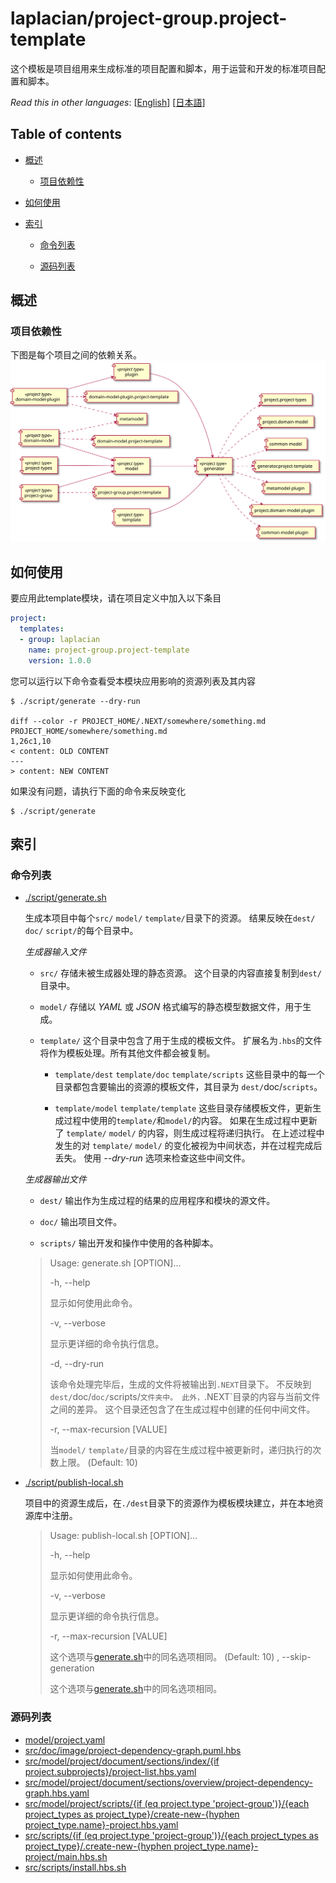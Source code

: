 <!-- @head-content@ -->
# laplacian/project-group.project-template

这个模板是项目组用来生成标准的项目配置和脚本，用于运营和开发的标准项目配置和脚本。


*Read this in other languages*: [[English](README.md)] [[日本語](README_ja.md)]
<!-- @head-content@ -->

<!-- @toc@ -->
## Table of contents
- [概述](#概述)

  * [项目依赖性](#项目依赖性)

- [如何使用](#如何使用)

- [索引](#索引)

  * [命令列表](#命令列表)

  * [源码列表](#源码列表)



<!-- @toc@ -->

<!-- @main-content@ -->
## 概述


### 项目依赖性


下图是每个项目之间的依赖关系。
![](./doc/image/project-dependency-graph.svg)

## 如何使用

要应用此template模块，请在项目定义中加入以下条目

```yaml
project:
  templates:
  - group: laplacian
    name: project-group.project-template
    version: 1.0.0
```

您可以运行以下命令查看受本模块应用影响的资源列表及其内容

```console
$ ./script/generate --dry-run

diff --color -r PROJECT_HOME/.NEXT/somewhere/something.md PROJECT_HOME/somewhere/something.md
1,26c1,10
< content: OLD CONTENT
---
> content: NEW CONTENT
```

如果没有问题，请执行下面的命令来反映变化

```console
$ ./script/generate

```


## 索引


### 命令列表


- [./script/generate.sh](<./scripts/generate.sh>)

  生成本项目中每个`src/` `model/` `template/`目录下的资源。
  结果反映在`dest/` `doc/` `script/`的每个目录中。

  *生成器输入文件*

  - `src/`
    存储未被生成器处理的静态资源。
    这个目录的内容直接复制到`dest/`目录中。

  - `model/`
    存储以 *YAML* 或 *JSON* 格式编写的静态模型数据文件，用于生成。

  - `template/`
    这个目录中包含了用于生成的模板文件。
    扩展名为`.hbs`的文件将作为模板处理。所有其他文件都会被复制。

    - `template/dest` `template/doc` `template/scripts`
      这些目录中的每一个目录都包含要输出的资源的模板文件，其目录为 `dest/`doc/`scripts`。

    - `template/model` `template/template`
      这些目录存储模板文件，更新生成过程中使用的`template/`和`model/`的内容。
      如果在生成过程中更新了 `template/` `model/` 的内容，则生成过程将递归执行。
      在上述过程中发生的对 `template/` `model/` 的变化被视为中间状态，并在过程完成后丢失。
      使用 *--dry-run* 选项来检查这些中间文件。

  *生成器输出文件*

  - `dest/`
    输出作为生成过程的结果的应用程序和模块的源文件。

  - `doc/`
    输出项目文件。

  - `scripts/`
    输出开发和操作中使用的各种脚本。

  > Usage: generate.sh [OPTION]...
  >
  > -h, --help
  >
  >   显示如何使用此命令。
  >   
  > -v, --verbose
  >
  >   显示更详细的命令执行信息。
  >   
  > -d, --dry-run
  >
  >   该命令处理完毕后，生成的文件将被输出到`.NEXT`目录下。
  >   不反映到`dest/`doc/`doc/`scripts/`文件夹中。
  >   此外，`.NEXT`目录的内容与当前文件之间的差异。
  >   这个目录还包含了在生成过程中创建的任何中间文件。
  >   
  > -r, --max-recursion [VALUE]
  >
  >   当`model/` `template/`目录的内容在生成过程中被更新时，递归执行的次数上限。
  >    (Default: 10)
- [./script/publish-local.sh](<./scripts/publish-local.sh>)

  项目中的资源生成后，在`./dest`目录下的资源作为模板模块建立，并在本地资源库中注册。

  > Usage: publish-local.sh [OPTION]...
  >
  > -h, --help
  >
  >   显示如何使用此命令。
  >   
  > -v, --verbose
  >
  >   显示更详细的命令执行信息。
  >   
  > -r, --max-recursion [VALUE]
  >
  >   这个选项与[generate.sh](<./scripts/generate.sh>)中的同名选项相同。
  >    (Default: 10)
  > , --skip-generation
  >
  >   这个选项与[generate.sh](<./scripts/generate.sh>)中的同名选项相同。
  >   
### 源码列表


- [model/project.yaml](<./model/project.yaml>)
- [src/doc/image/project-dependency-graph.puml.hbs](<./src/doc/image/project-dependency-graph.puml.hbs>)
- [src/model/project/document/sections/index/{if project.subprojects}/project-list.hbs.yaml](<./src/model/project/document/sections/index/{if project.subprojects}/project-list.hbs.yaml>)
- [src/model/project/document/sections/overview/project-dependency-graph.hbs.yaml](<./src/model/project/document/sections/overview/project-dependency-graph.hbs.yaml>)
- [src/model/project/scripts/{if (eq project.type 'project-group')}/{each project_types as project_type}/create-new-{hyphen project_type.name}-project.hbs.yaml](<./src/model/project/scripts/{if (eq project.type 'project-group')}/{each project_types as project_type}/create-new-{hyphen project_type.name}-project.hbs.yaml>)
- [src/scripts/{if (eq project.type 'project-group')}/{each project_types as project_type}/.create-new-{hyphen project_type.name}-project/main.hbs.sh](<./src/scripts/{if (eq project.type 'project-group')}/{each project_types as project_type}/.create-new-{hyphen project_type.name}-project/main.hbs.sh>)
- [src/scripts/install.hbs.sh](<./src/scripts/install.hbs.sh>)


<!-- @main-content@ -->